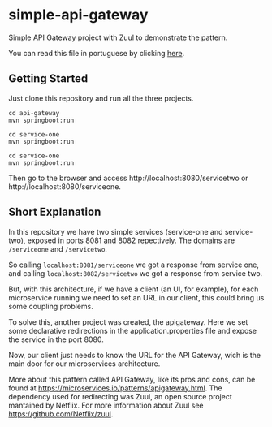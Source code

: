 # simple-api-gateway
Simple API Gateway project with Zuul to demonstrate the pattern. 

You can read this file in portuguese by clicking [here](https://github.com/igorgonribs/simple-api-gateway/blob/master/README-pt.md).

## Getting Started
Just clone this repository and run all the three projects.
```
cd api-gateway
mvn springboot:run

cd service-one
mvn springboot:run

cd service-one
mvn springboot:run
```

Then go to the browser and access http://localhost:8080/servicetwo or http://localhost:8080/serviceone.

## Short Explanation
In this repository we have two simple services (service-one and service-two), exposed in ports 8081 and 8082 repectively.
The domains are `/serviceone` and `/servicetwo`.

So calling `localhost:8081/serviceone` we got a response from service one, and calling `localhost:8082/servicetwo` we got a response from service two.

But, with this architecture, if we have a client (an UI, for example), for each microservice running we need to set an URL in our 
client, this could bring us some coupling problems.

To solve this, another project was created, the apigateway. Here we set some declarative redirections in the application.properties file and expose 
the service in the port 8080.

Now, our client just needs to know the URL for the API Gateway, wich is the main door for our microservices architecture.

More about this pattern called API Gateway, like its pros and cons, can be found at https://microservices.io/patterns/apigateway.html.
The dependency used for redirecting was Zuul, an open source project mantained by Netflix. For more information about Zuul see https://github.com/Netflix/zuul.
